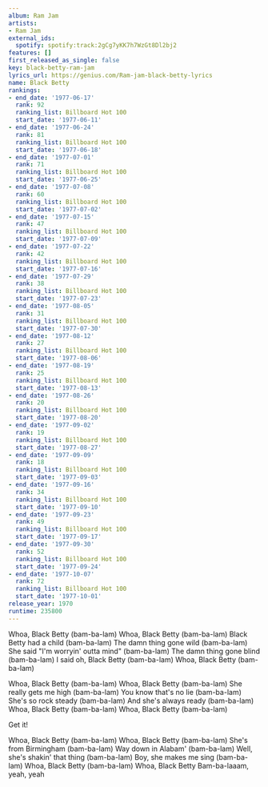 ```yaml
---
album: Ram Jam
artists:
- Ram Jam
external_ids:
  spotify: spotify:track:2gCg7yKK7h7WzGt8Dl2bj2
features: []
first_released_as_single: false
key: black-betty-ram-jam
lyrics_url: https://genius.com/Ram-jam-black-betty-lyrics
name: Black Betty
rankings:
- end_date: '1977-06-17'
  rank: 92
  ranking_list: Billboard Hot 100
  start_date: '1977-06-11'
- end_date: '1977-06-24'
  rank: 81
  ranking_list: Billboard Hot 100
  start_date: '1977-06-18'
- end_date: '1977-07-01'
  rank: 71
  ranking_list: Billboard Hot 100
  start_date: '1977-06-25'
- end_date: '1977-07-08'
  rank: 60
  ranking_list: Billboard Hot 100
  start_date: '1977-07-02'
- end_date: '1977-07-15'
  rank: 47
  ranking_list: Billboard Hot 100
  start_date: '1977-07-09'
- end_date: '1977-07-22'
  rank: 42
  ranking_list: Billboard Hot 100
  start_date: '1977-07-16'
- end_date: '1977-07-29'
  rank: 38
  ranking_list: Billboard Hot 100
  start_date: '1977-07-23'
- end_date: '1977-08-05'
  rank: 31
  ranking_list: Billboard Hot 100
  start_date: '1977-07-30'
- end_date: '1977-08-12'
  rank: 27
  ranking_list: Billboard Hot 100
  start_date: '1977-08-06'
- end_date: '1977-08-19'
  rank: 25
  ranking_list: Billboard Hot 100
  start_date: '1977-08-13'
- end_date: '1977-08-26'
  rank: 20
  ranking_list: Billboard Hot 100
  start_date: '1977-08-20'
- end_date: '1977-09-02'
  rank: 19
  ranking_list: Billboard Hot 100
  start_date: '1977-08-27'
- end_date: '1977-09-09'
  rank: 18
  ranking_list: Billboard Hot 100
  start_date: '1977-09-03'
- end_date: '1977-09-16'
  rank: 34
  ranking_list: Billboard Hot 100
  start_date: '1977-09-10'
- end_date: '1977-09-23'
  rank: 49
  ranking_list: Billboard Hot 100
  start_date: '1977-09-17'
- end_date: '1977-09-30'
  rank: 52
  ranking_list: Billboard Hot 100
  start_date: '1977-09-24'
- end_date: '1977-10-07'
  rank: 72
  ranking_list: Billboard Hot 100
  start_date: '1977-10-01'
release_year: 1970
runtime: 235800
---
```

Whoa, Black Betty (bam-ba-lam)
Whoa, Black Betty (bam-ba-lam)
Black Betty had a child (bam-ba-lam)
The damn thing gone wild (bam-ba-lam)
She said "I'm worryin' outta mind" (bam-ba-lam)
The damn thing gone blind (bam-ba-lam)
I said oh, Black Betty (bam-ba-lam)
Whoa, Black Betty (bam-ba-lam)

Whoa, Black Betty (bam-ba-lam)
Whoa, Black Betty (bam-ba-lam)
She really gets me high (bam-ba-lam)
You know that's no lie (bam-ba-lam)
She's so rock steady (bam-ba-lam)
And she's always ready (bam-ba-lam)
Whoa, Black Betty (bam-ba-lam)
Whoa, Black Betty (bam-ba-lam)

Get it!

Whoa, Black Betty (bam-ba-lam)
Whoa, Black Betty (bam-ba-lam)
She's from Birmingham (bam-ba-lam)
Way down in Alabam' (bam-ba-lam)
Well, she's shakin' that thing (bam-ba-lam)
Boy, she makes me sing (bam-ba-lam)
Whoa, Black Betty (bam-ba-lam)
Whoa, Black Betty
Bam-ba-laaam, yeah, yeah

